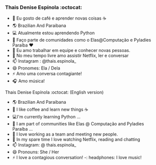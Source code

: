 ###  Thais Denise Espínola :octocat:

<!--
**Thairocine/Thairocine** is a ✨ _special_ ✨ repository because its `README.md` (this file) appears on your GitHub profile.

Here are some ideas to get you started:

- 🔭 Eu gosto de café e aprender novas coisas ...
- 🌱 Atualmente estou aprendendo Python...
- 👯 Faço parte de comunidades como o Elas@Computação e Pyladies Paraíba ...
- 🤔 Eu amo trabalhar em equipe e conhecer novas pessoas.
- 💬 No meu tempo livre amo assistir Netflix, ler e conversar
- :instagram: Instagram : @thais.espinola_
- 😄 Pronomes: Ela / Dela
- ⚡ Amo uma conversa contagiante! 
-->
- 🔭 Eu gosto de café e aprender novas coisas :coffee: 
- :earth_americas: Brazilian And Paraibana
-  :computer: Atualmente estou aprendendo Python 
- 👯 Faço parte de comunidades como o Elas@Computação e Pyladies Paraíba :hearts:
- 🤔 Eu amo trabalhar em equipe e conhecer novas pessoas.
- 💬 No meu tempo livre amo assistir Netflix, ler e conversar
- 📫 Instagram : @thais.espinola_
- 😄 Pronomes: Ela / Dela
- ⚡ Amo uma conversa contagiante! 
- :headphones: Amo música!
 
 Thais Denise Espínola :octocat: (English version) 
 - :earth_americas: Brazilian And Paraibana 
 - 🔭 I like coffee and learn new things :coffee:
- :computer:I'm currently learning Python ...
- 👯 I am part of communities like Elas @ Computação and Pyladies Paraíba ...
- 🤔 I love working as a team and meeting new people.
- 💬 In my spare time I love watching Netflix, reading and chatting
- 📫 Instagram: @ thais.espinola_
- 😄 Pronouns: She / Her
- ⚡ I love a contagious conversation!
-: headphones: I love music! 




